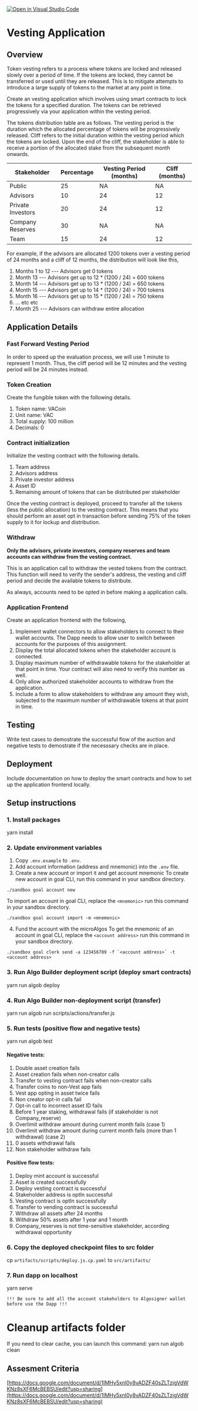 [![Open in Visual Studio Code](https://classroom.github.com/assets/open-in-vscode-c66648af7eb3fe8bc4f294546bfd86ef473780cde1dea487d3c4ff354943c9ae.svg)](https://classroom.github.com/online_ide?assignment_repo_id=10095643&assignment_repo_type=AssignmentRepo)
# Vesting Application

## Overview

Token vesting refers to a process where tokens are locked and released slowly over a period of time. If the tokens are locked, they cannot be transferred or used until they are released. This is to mitigate attempts to introduce a large supply of tokens to the market at any point in time.

Create an vesting application which involves using smart contracts to lock the tokens for a specified duration. The tokens can be retrieved progressively via your application within the vesting period.

The tokens distribution table are as follows. The vesting period is the duration which the allocated percentage of tokens will be progressively released. Cliff refers to the initial duration within the vesting period which the tokens are locked. Upon the end of the cliff, the stakeholder is able to receive a portion of the allocated stake from the subsequent month onwards.

| Stakeholder           | Percentage    | Vesting Period (months)   | Cliff (months)    | 
| --------------------- | ------------- | ------------------------- | ----------------- |
| Public				        | 25            | NA                        | NA                |
| Advisors				      | 10            | 24                        | 12                |
| Private Investors 	  | 20 			      | 24                        | 12                |
| Company Reserves	    | 30			      | NA                        | NA                |
| Team				          | 15			      | 24                        | 12                |

For example, if the advisors are allocated 1200 tokens over a vesting period of 24 months and a cliff of 12 months, the distribution will look like this,

1. Months 1 to 12 --- Advisors get 0 tokens
2. Month 13 --- Advisors get up to 12 * (1200 / 24) = 600 tokens
3. Month 14 --- Advisors get up to 13 * (1200 / 24) = 650 tokens
4. Month 15 --- Advisors get up to 14 * (1200 / 24) = 700 tokens
5. Month 16 --- Advisors get up to 15 * (1200 / 24) = 750 tokens
6. ... etc etc
7. Month 25 --- Advisors can withdraw entire allocation

## Application Details

### Fast Forward Vesting Period
In order to speed up the evaluation process, we will use 1 minute to represent 1 month. Thus, the cliff period will be 12 minutes and the vesting period will be 24 minutes instead.

### Token Creation
Create the fungible token with the following details.

1. Token name: VACoin
2. Unit name: VAC
3. Total supply: 100 million
4. Decimals: 0

### Contract initialization
Initialize the vesting contract with the following details.

1. Team address
2. Advisors address
3. Private investor address
4. Asset ID
5. Remaining amount of tokens that can be distributed per stakeholder

Once the vesting contract is deployed, proceed to transfer all the tokens (less the public allocation) to the vesting contract. This means that you should perform an asset opt in transaction before sending 75% of the token supply to it for lockup and distribution. 

### Withdraw
**Only the advisors, private investors, company reserves and team accounts can withdraw from the vesting contract.**

This is an application call to withdraw the vested tokens from the contract. This function will need to verify the sender's address, the vesting and cliff period and decide the available tokens to distribute.

As always, accounts need to be opted in before making a application calls.

### Application Frontend
Create an application frontend with the following,

1. Implement wallet connectors to allow stakeholders to connect to their wallet accounts. The Dapp needs to allow user to switch between accounts for the purposes of this assignment.
2. Display the total allocated tokens when the stakeholder account is connected.
3. Display maximum number of withdrawable tokens for the stakeholder at that point in time. Your contract will also need to verify this number as well.
4. Only allow authorized stakeholder accounts to withdraw from the application.
5. Include a form to allow stakeholders to withdraw any amount they wish, subjected to the maximum number of withdrawable tokens at that point in time.

## Testing
Write test cases to demostrate the successful flow of the auction and negative tests to demostrate if the necesssary checks are in place.

## Deployment
Include documentation on how to deploy the smart contracts and how to set up the application frontend locally.

## Setup instructions

### 1. Install packages
yarn install

### 2. Update environment variables
1. Copy `.env.example` to `.env`.
2. Add account information (address and mnemonic) into the `.env` file.
3. Create a new account or import it and get account mnemonic
To create new account in goal CLI, run this command in your sandbox directory.
```
./sandbox goal account new
```

To import an account in goal CLI, replace the `<mnemonic>` run this command in your sandbox directory.
```
./sandbox goal account import -m <mnemonic>
```

4. Fund the account with the microAlgos
To get the mnemonic of an account in goal CLI, replace the `<account address>` run this command in your sandbox directory.
```
./sandbox goal clerk send -a 123456789 -f `<account address>` -t <account address>
```

### 3. Run Algo Builder deployment script (deploy smart contracts)
yarn run algob deploy

### 4. Run Algo Builder non-deployment script (transfer)
yarn run algob run scripts/actions/transfer.js

### 5. Run tests (positive flow and negative tests)
yarn run algob test

#### Negative tests:
1. Double asset creation fails
2. Asset creation fails when non-creator calls
3. Transfer to vesting contract fails when non-creator calls
4. Transfer coins to non-Vest app fails
5. Vest app opting in asset twice fails
6. Non creator opt-in calls fail
7. Opt-in call to incorrect asset ID fails
8. Before 1 year staking, withdrawal fails (if stakeholder is not Company_reserve)
9. Overlimit withdraw amount during current month fails (case 1)
10. Overlimit withdraw amount during current month fails (more than 1 withdrawal) (case 2)
11. 0 assets withdrawal fails
12. Non stakeholder withdraw fails

#### Positive flow tests:
1. Deploy mint account is successful
2. Asset is created successfully
3. Deploy vesting contract is successful
4. Stakeholder address is optIn successful
5. Vesting contract is optIn successfully
6. Transfer to vending contract is successful
7. Withdraw all assets after 24 months
8. Withdraw 50% assets after 1 year and 1 month
9. Company_reserves is not time-sensitive stakeholder, according withdrawal opportunity

### 6. Copy the deployed checkpoint files to src folder
cp `artifacts/scripts/deploy.js.cp.yaml` to `src/artifacts/`

### 7. Run dapp on localhost
yarn serve

`!!! Be sure to add all the account stakeholders to Algosigner wallet before use the Dapp !!!`

# Cleanup artifacts folder
If you need to clear cache, you can launch this command:
yarn run algob clean

## Assesment Criteria
[https://docs.google.com/document/d/1IMHy5xnl0y8vADZF40sZLTzjgVdWKNz8sXF6McBEBSU/edit?usp=sharing](https://docs.google.com/document/d/1IMHy5xnl0y8vADZF40sZLTzjgVdWKNz8sXF6McBEBSU/edit?usp=sharing)
